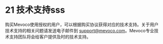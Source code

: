 # 21 技术支持sss

购买Mevoco使用授权的用户，可以根据购买协议获得对应的技术支持。关于用户技术支持的相关问题请发送电子邮件到 [support@mevoco.com](mailto:support@mevoco.com)。Mevoco专业技术支持团队将会给客户提供及时的技术支持。
